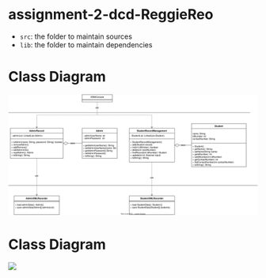 # assignment-2-dcd-ReggieReo
- `src`: the folder to maintain sources
- `lib`: the folder to maintain dependencies
# Class Diagram
<img src="Class Diagram with Admin.svg">

# Class Diagram
<img src="DeleteStudent.png">